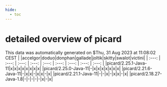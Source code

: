 ```yaml
---
hide:
  - toc
---
```


detailed overview of picard
===========================


This data was automatically generated on $Thu, 31 Aug 2023 at 11:08:02 CEST
| |accelgor|doduo|donphan|gallade|joltik|skitty|swalot|victini|
| :---: | :---: | :---: | :---: | :---: | :---: | :---: | :---: | :---: |
|picard/2.25.1-Java-11|x|x|x|x|x|x|x|x|
|picard/2.25.0-Java-11|-|x|x|x|x|x|x|x|
|picard/2.21.6-Java-11|-|x|x|-|x|x|-|x|
|picard/2.21.1-Java-11|-|-|x|-|x|x|-|x|
|picard/2.18.27-Java-1.8|-|-|-|-|-|x|-|x|
